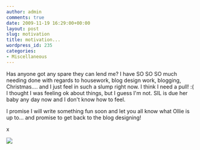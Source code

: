 ```yaml
---
author: admin
comments: true
date: 2009-11-19 16:29:00+00:00
layout: post
slug: motivation
title: motivation...
wordpress_id: 235
categories:
- Miscellaneous
---
```


Has anyone got any spare they can lend me?  I have SO SO SO much needing done with regards to housework, blog design work, blogging, Christmas.... and I just feel in such a slump right now.  I think I need a pull!  :(  I thought I was feeling ok about things, but I guess I'm not.  SIL is due her baby any day now and I don't know how to feel.  
  
I promise I will write something fun soon and let you all know what Ollie is up to... and promise to get back to the blog designing!  
  
x

![](https://blogger.googleusercontent.com/tracker/251139911615938991-3995896233768949933?l=www.outmumbered.com)
